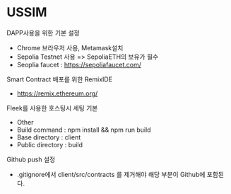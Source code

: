 # USSIM

DAPP사용을 위한 기본 설정

- Chrome 브라우저 사용, Metamask설치
- Sepolia Testnet 사용 => SepoliaETH의 보유가 필수
- Seoplia faucet : https://sepoliafaucet.com/

Smart Contract 배포를 위한 RemixIDE

- https://remix.ethereum.org/

Fleek를 사용한 호스팅시 세팅 기본

- Other
- Build command : npm install && npm run build
- Base directory : client
- Public directory : build

Github push 설정

- .gitignore에서 client/src/contracts 를 제거해야 해당 부분이 Github에 포함된다.